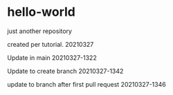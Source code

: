 # hello-world
just another repository

created per tutorial.  20210327

Update in main 20210327-1322

Update to create branch 20210327-1342

update to branch after first pull request 20210327-1346
